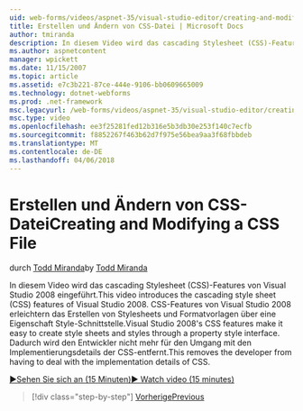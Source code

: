 ```yaml
---
uid: web-forms/videos/aspnet-35/visual-studio-editor/creating-and-modifying-a-css-file
title: Erstellen und Ändern von CSS-Datei | Microsoft Docs
author: tmiranda
description: In diesem Video wird das cascading Stylesheet (CSS)-Features von Visual Studio 2008 eingeführt. Visual Studio 2008 CSS-Features erleichtern die Stylesheets erstellen ein...
ms.author: aspnetcontent
manager: wpickett
ms.date: 11/15/2007
ms.topic: article
ms.assetid: e7c3b221-87ce-444e-9106-bb0609665009
ms.technology: dotnet-webforms
ms.prod: .net-framework
msc.legacyurl: /web-forms/videos/aspnet-35/visual-studio-editor/creating-and-modifying-a-css-file
msc.type: video
ms.openlocfilehash: ee3f25281fed12b316e5b3db30e253f140c7ecfb
ms.sourcegitcommit: f8852267f463b62d7f975e56bea9aa3f68fbbdeb
ms.translationtype: MT
ms.contentlocale: de-DE
ms.lasthandoff: 04/06/2018
---
```

<a name="creating-and-modifying-a-css-file"></a><span data-ttu-id="e0ee3-104">Erstellen und Ändern von CSS-Datei</span><span class="sxs-lookup"><span data-stu-id="e0ee3-104">Creating and Modifying a CSS File</span></span>
====================
<span data-ttu-id="e0ee3-105">durch [Todd Miranda](https://github.com/tmiranda)</span><span class="sxs-lookup"><span data-stu-id="e0ee3-105">by [Todd Miranda](https://github.com/tmiranda)</span></span>

<span data-ttu-id="e0ee3-106">In diesem Video wird das cascading Stylesheet (CSS)-Features von Visual Studio 2008 eingeführt.</span><span class="sxs-lookup"><span data-stu-id="e0ee3-106">This video introduces the cascading style sheet (CSS) features of Visual Studio 2008.</span></span> <span data-ttu-id="e0ee3-107">CSS-Features von Visual Studio 2008 erleichtern das Erstellen von Stylesheets und Formatvorlagen über eine Eigenschaft Style-Schnittstelle.</span><span class="sxs-lookup"><span data-stu-id="e0ee3-107">Visual Studio 2008's CSS features make it easy to create style sheets and styles through a property style interface.</span></span> <span data-ttu-id="e0ee3-108">Dadurch wird den Entwickler nicht mehr für den Umgang mit den Implementierungsdetails der CSS-entfernt.</span><span class="sxs-lookup"><span data-stu-id="e0ee3-108">This removes the developer from having to deal with the implementation details of CSS.</span></span>

[<span data-ttu-id="e0ee3-109">&#9654;Sehen Sie sich an (15 Minuten)</span><span class="sxs-lookup"><span data-stu-id="e0ee3-109">&#9654; Watch video (15 minutes)</span></span>](https://channel9.msdn.com/Blogs/ASP-NET-Site-Videos/creating-and-modifying-a-css-file)

> [!div class="step-by-step"]
> [<span data-ttu-id="e0ee3-110">Vorherige</span><span class="sxs-lookup"><span data-stu-id="e0ee3-110">Previous</span></span>](quick-tour-of-the-visual-studio-2008-integrated-development-environment.md)
